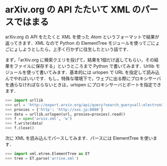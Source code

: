 # arXiv.org の API たたいて XML のパースではまる

arXiv.org の API をたたくと XML を使った *Atom* というフォーマットで結果が返ってきます．XML なので Python の ElementTree モジュールを使ってごにょごにょしようとしたら，上手く行かずに往生したという話です．

まず，「arXiv.org に検索クエリを投げて，結果を1個だけ返してもらい，その結果をファイルに保存する」というところまで Python で書いてみます．Urllib モジュールを使って書いてみます．基本的には urlopen で URL を指定して読み込んでやればいいです．もし，特殊な環境下で，ウェブに出る際にプロキシサーバを通らなければならないときは，urlopen にプロキシサーバとポートを指定できます．

```py
>>> import urllib
>>> url = 'http://export.arxiv.org/api/query?search_query=all:electron&start=0&max_results=1'
>>> proxies = {'http': 'http://xxx.jp:8080'}
>>> data = urllib.urlopen(url, proxies=proxies).read()
>>> f = open('arxiv.xml', 'w')
>>> f.write(data)
>>> f.close()
```

次に XML を読み込んでパースしてみます．パースには ElementTree を使います．

```py
>>> import xml.etree.ElementTree as ET
>>> tree = ET.parse('arrive.xml')
```


